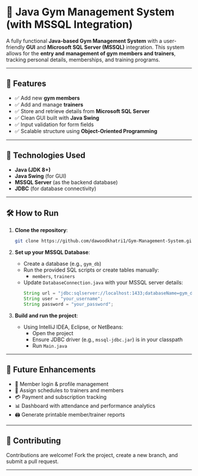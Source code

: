 # :muscle: Java Gym Management System (with MSSQL Integration)

A fully functional **Java-based Gym Management System** with a user-friendly **GUI** and **Microsoft SQL Server (MSSQL)** integration. This system allows for the **entry and management of gym members and trainers**, tracking personal details, memberships, and training programs.

---

## :rocket: Features

- :white_check_mark: Add new **gym members**
- :white_check_mark: Add and manage **trainers**
- :white_check_mark: Store and retrieve details from **Microsoft SQL Server**
- :white_check_mark: Clean GUI built with **Java Swing**
- :white_check_mark: Input validation for form fields
- :white_check_mark: Scalable structure using **Object-Oriented Programming**

---

## :bricks: Technologies Used

- **Java (JDK 8+)**
- **Java Swing** (for GUI)
- **MSSQL Server** (as the backend database)
- **JDBC** (for database connectivity)

---

## :hammer_and_wrench: How to Run

1. **Clone the repository**:
   ```bash
   git clone https://github.com/dawoodkhatri1/Gym-Management-System.git
   ```

2. **Set up your MSSQL Database**:
   - Create a database (e.g., `gym_db`)
   - Run the provided SQL scripts or create tables manually:
     - `members`, `trainers`
   - Update `DatabaseConnection.java` with your MSSQL server details:
     ```java
     String url = "jdbc:sqlserver://localhost:1433;databaseName=gym_db";
     String user = "your_username";
     String password = "your_password";
     ```

3. **Build and run the project**:
   - Using IntelliJ IDEA, Eclipse, or NetBeans:
     - Open the project
     - Ensure JDBC driver (e.g., `mssql-jdbc.jar`) is in your classpath
     - Run `Main.java`

---

## :pushpin: Future Enhancements

- :busts_in_silhouette: Member login & profile management
- :calendar: Assign schedules to trainers and members
- :credit_card: Payment and subscription tracking
- :bar_chart: Dashboard with attendance and performance analytics
- :printer: Generate printable member/trainer reports

---

## :handshake: Contributing

Contributions are welcome! Fork the project, create a new branch, and submit a pull request.

---
